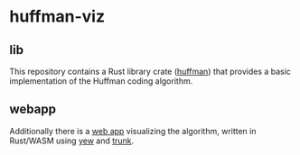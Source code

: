# huffman-viz

## lib
This repository contains a Rust library crate ([huffman](huffman))
that provides a basic implementation of the Huffman coding algorithm.

## webapp
Additionally there is a [web app](webapp) visualizing the algorithm,
written in Rust/WASM using [yew](https://yew.rs) and [trunk](https://trunkrs.dev).
